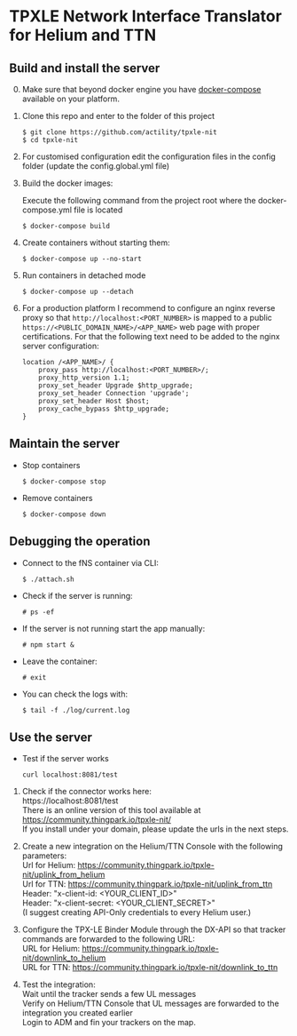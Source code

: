 # TPXLE Network Interface Translator for Helium and TTN

## Build and install the server
0. Make sure that beyond docker engine you have [docker-compose](https://docs.docker.com/compose/install/) available on your platform.
1. Clone this repo and enter to the folder of this project

    ```
    $ git clone https://github.com/actility/tpxle-nit
    $ cd tpxle-nit
    ```

2. For customised configuration edit the configuration files in the config folder (update the config.global.yml file)
3. Build the docker images:

    Execute the following command from the project root where the docker-compose.yml file is located
    ```
    $ docker-compose build
    ```

3. Create containers without starting them:

    ```
    $ docker-compose up --no-start
    ```

4. Run containers in detached mode

    ```
    $ docker-compose up --detach
    ```

5. For a production platform I recommend to configure an nginx reverse proxy so that `http://localhost:<PORT_NUMBER>` is mapped to a public `https://<PUBLIC_DOMAIN_NAME>/<APP_NAME>` web page with proper certifications. For that the following text need to be added to the nginx server configuration:

    ```
    location /<APP_NAME>/ {
        proxy_pass http://localhost:<PORT_NUMBER>/;
        proxy_http_version 1.1;
        proxy_set_header Upgrade $http_upgrade;
        proxy_set_header Connection 'upgrade';
        proxy_set_header Host $host;
        proxy_cache_bypass $http_upgrade;
    }
    ```

## Maintain the server

- Stop containers  
    ```
    $ docker-compose stop
    ```

- Remove containers  
    ```
    $ docker-compose down
    ```

## Debugging the operation

- Connect to the fNS container via CLI:  
    ```
    $ ./attach.sh
    ```

- Check if the server is running:  
    ```
    # ps -ef
    ```

- If the server is not running start the app manually:  
    ```
    # npm start &
    ```

- Leave the container:  
    ```
    # exit
    ```

- You can check the logs with:  
    ```
    $ tail -f ./log/current.log
    ```
## Use the server

- Test if the server works
    ```
    curl localhost:8081/test
    ```

1.	Check if the connector works here:  
    https://localhost:8081/test  
    There is an online version of this tool available at https://community.thingpark.io/tpxle-nit/  
    If you install under your domain, please update the urls in the next steps.  

2.	Create a new integration on the Helium/TTN Console with the following parameters:  
    Url for Helium: https://community.thingpark.io/tpxle-nit/uplink_from_helium  
    Url for TTN: https://community.thingpark.io/tpxle-nit/uplink_from_ttn  
    Header: "x-client-id: <YOUR_CLIENT_ID>"  
    Header: "x-client-secret: <YOUR_CLIENT_SECRET>"  
    (I suggest creating API-Only credentials to every Helium user.)  

3.	Configure the TPX-LE Binder Module through the DX-API so that tracker commands are forwarded to the following URL:  
    URL for Helium: https://community.thingpark.io/tpxle-nit/downlink_to_helium  
    URL for TTN: https://community.thingpark.io/tpxle-nit/downlink_to_ttn  

4.	Test the integration:  
    Wait until the tracker sends a few UL messages  
    Verify on Helium/TTN Console that UL messages are forwarded to the integration you created earlier  
    Login to ADM and fin your trackers on the map.  
